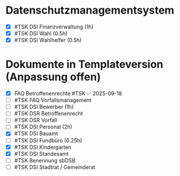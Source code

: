 # Datenschutzmanagementsystem
- [x] #TSK DSI Finanzverwaltung (1h) 
- [x] #TSK DSI Wahl (0.5h) 
- [x] #TSK DSI Wahlhelfer (0.5h) 
# Dokumente in Templateversion (Anpassung offen)
- [x] FAQ Betroffenenrechte #TSK ✅ 2025-09-18
- [ ] #TSK FAQ Vorfallsmanagement 
- [ ] #TSK DSI Bewerber (1h) 
- [ ] #TSK DSR Betroffenenrecht 
- [ ] #TSK DSR Vorfall 
- [ ] #TSK DSI Personal (2h) 
- [x] #TSK DSI Bauamt 
- [ ] #TSK DSI Fundbüro (0.25h) 
- [x] #TSK DSI Kindergarten 
- [x] #TSK DSI Standesamt 
- [ ] #TSK Benennung sbDSB 
- [ ] #TSK DSI Stadtrat / Gemeinderat
